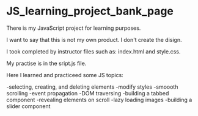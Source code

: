 # JS_learning_project_bank_page
There is my JavaScript project for learning purposes.

I want to say that this is not my own product.
I don't create the disign.

I took completed by instructor files such as: index.html and style.css.

My practise is in the sript.js file.

Here I learned and practiceed some JS topics:

-selecting, creating, and deleting elements
-modify styles 
-smoooth scrolling
-event propagation
-DOM traversing
-building a tabbed component
-revealing elements on scroll
-lazy loading images
-building a slider component
